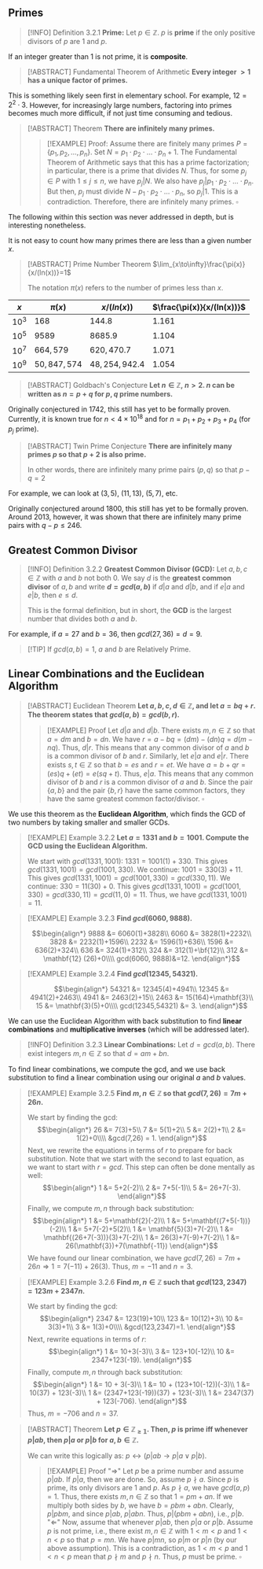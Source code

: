## Primes
>[!INFO] Definition 3.2.1
>**Prime:** Let $p \in \mathbb{Z}$. $p$ is **prime** if the only positive divisors of $p$ are $1$ and $p$.

If an integer greater than 1 is not prime, it is **composite**.

>[!ABSTRACT] Fundamental Theorem of Arithmetic
>**Every integer $>1$ has a unique factor of primes.**

This is something likely seen first in elementary school. For example, $12 = 2^{2} \cdot 3$. However, for increasingly large numbers, factoring into primes becomes much more difficult, if not just time consuming and tedious.

>[!ABSTRACT] Theorem
>**There are infinitely many primes.**
>
>>[!EXAMPLE] Proof:
>>Assume there are finitely many primes $P=\{p_{1},p_{2},\dots,p_{n}\}$. Set $N=p_{1}\cdot p_{2}\cdot \dots \cdot p_{n}+1$. The Fundamental Theorem of Arithmetic says that this has a prime factorization; in particular, there is a prime that divides $N$. Thus, for some $p_{j} \in P$ with $1 \leq j \leq n$, we have $p_{j}|N$. We also have $p_{j}|p_{1}\cdot p_{2}\cdot \dots \cdot p_{n}$. But then, $p_{j}$ must divide $N - p_{1}\cdot p_{2}\cdot \dots \cdot p_{n}$, so $p_{j}|1$. This is a contradiction. Therefore, there are infinitely many primes. $\square$

The following within this section was never addressed in depth, but is interesting nonetheless.

It is not easy to count how many primes there are less than a given number $x$.
>[!ABSTRACT] Prime Number Theorem
>$\lim_{x\to\infty}\frac{\pi(x)}{x/(ln(x))}=1$
>
>The notation $\pi(x)$ refers to the number of primes less than $x$.


| $x$    | $\pi(x)$     | $x/(ln(x))$    | $\frac{\pi(x)}{x/(ln(x))}$ |
| ------ | ------------ | -------------- | -------------------------- |
| $10^3$ | $168$        | $144.8$        | $1.161$                    |
| $10^5$ | $9589$       | $8685.9$       | $1.104$                    |
| $10^7$ | $664,579$    | $620,470.7$    | $1.071$                    |
| $10^9$ | $50,847,574$ | $48,254,942.4$ | $1.054$                           |


>[!ABSTRACT] Goldbach's Conjecture
>**Let $n\in \mathbb{Z},\ n > 2$. $n$ can be written as $n=p+q$ for $p,q$ prime numbers.**

Originally conjectured in 1742, this still has yet to be formally proven. Currently, it is known true for $n<4 \times 10^{18}$ and for $n = p_{1}+p_{2}+p_{3}+p_{4}$ (for $p_{j}$ prime).

>[!ABSTRACT] Twin Prime Conjecture
>**There are infinitely many primes $p$ so that $p+2$ is also prime.**
>
>In other words, there are infinitely many prime pairs $(p,q)$ so that $p-q=2$ 

For example, we can look at $(3,5)$, $(11,13)$, $(5,7)$, etc.

Originally conjectured around 1800, this still has yet to be formally proven. Around 2013, however, it was shown that there are infinitely many prime pairs with $q-p \leq 246$.

## Greatest Common Divisor
>[!INFO] Definition 3.2.2
>**Greatest Common Divisor (GCD):** Let $a,b,c \in \mathbb{Z}$ with $a$ and $b$ not both $0$. We say $d$ is the **greatest common divisor** of $a,b$ and write **$d=gcd(a,b)$** if $d|a$ and $d|b$, and if $e|a$ and $e|b$, then $e \leq d$.
>
>This is the formal definition, but in short, the **GCD** is the largest number that divides both $a$ and $b$.

For example, if $a=27$ and $b=36$, then $gcd(27,36)=d=9$.

>[!TIP] If $gcd(a,b)=1$, $a$ and $b$ are Relatively Prime.

## Linear Combinations and the Euclidean Algorithm
>[!ABSTRACT] Euclidean Theorem
>**Let $a,b,c,d \in \mathbb{Z}$, and let $a = bq+r$. The theorem states that $gcd(a,b)=gcd(b,r)$.**
>
>>[!EXAMPLE] Proof
>>Let $d|a$ and $d|b$. There exists $m,n \in \mathbb{Z}$ so that $a=dm$ and $b=dn$. We have $r=a-bq=(dm)-(dn)q=d(m-nq)$. Thus, $d|r$. This means that any common divisor of $a$ and $b$ is a common divisor of $b$ and $r$. Similarly, let $e|a$ and $e|r$. There exists $s,t \in \mathbb{Z}$ so that $b=es$ and $r=et$. We have $a=b+qr=(es)q+(et)=e(sq+t)$. Thus, $e|a$. This means that any common divisor of $b$ and $r$ is a common divisor of $a$ and $b$. Since the pair $\{a,b\}$ and the pair $\{b,r\}$ have the same common factors, they have the same greatest common factor/divisor. $\square$

We use this theorem as the **Euclidean Algorithm**, which finds the GCD of two numbers by taking smaller and smaller GCDs.

>[!EXAMPLE] Example 3.2.2
>**Let $a=1331$ and $b=1001$. Compute the GCD using the Euclidean Algorithm.**
>
>We start with $gcd(1331,1001)$:
>$1331 = 1001(1)+330$.
>This gives $gcd(1331,1001)=gcd(1001,330)$. We continue:
>$1001 = 330(3)+11$.
>This gives $gcd(1331,1001)=gcd(1001,330)=gcd(330,11)$. We continue:
>$330 = 11(30)+0.$
>This gives $gcd(1331,1001)=gcd(1001,330)=gcd(330,11)=gcd(11,0)=11$.
>Thus, we have $gcd(1331,1001)=11$.

>[!EXAMPLE] Example 3.2.3
>**Find $gcd(6060, 9888)$.**
>
>$$\begin{align*}
>	9888 &= 6060(1)+3828\\
>	6060 &= 3828(1)+2232\\
>	3828 &= 2232(1)+1596\\
>	2232 &= 1596(1)+636\\
>	1596 &= 636(2)+324\\
>	636 &= 324(1)+312\\
>	324 &= 312(1)+\bf{12}\\
>	312 &= \mathbf{12} (26)+0\\\\
>	gcd(6060, 9888)&=12.
>	\end{align*}$$

>[!EXAMPLE] Example 3.2.4
>**Find $gcd(12345,54321)$.**
>
>$$\begin{align*}
>	54321 &= 12345(4)+4941\\
>	12345 &= 4941(2)+2463\\
>	4941 &= 2463(2)+15\\
>	2463 &= 15(164)+\mathbf{3}\\
>	15 &= \mathbf{3}(5)+0\\\\
>	gcd(12345,54321) &= 3.
>	\end{align*}$$

We can use the Euclidean Algorithm with back substitution to find **linear combinations** and **multiplicative inverses** (which will be addressed later).

>[!INFO] Definition 3.2.3
>**Linear Combinations:** Let $d=gcd(a,b)$. There exist integers $m,n \in \mathbb{Z}$ so that $d=am+bn$.

To find linear combinations, we compute the gcd, and we use back substitution to find a linear combination using our original $a$ and $b$ values.

>[!EXAMPLE] Example 3.2.5
>**Find $m,n \in \mathbb{Z}$ so that $gcd(7,26)=7m+26n$.**
>
>We start by finding the gcd: $$\begin{align*}
>	26 &= 7(3)+5\\
>	7 &= 5(1)+2\\
>	5 &= 2(2)+1\\
>	2 &= 1(2)+0\\\\
>	&gcd(7,26) = 1.
>	\end{align*}$$
>Next, we rewrite the equations in terms of $r$ to prepare for back substitution. Note that we start with the second to last equation, as we want to start with $r=gcd$. This step can often be done mentally as well: $$\begin{align*}
>	1 &= 5+2(-2)\\
>	2 &= 7+5(-1)\\
>	5 &= 26+7(-3).
>	\end{align*}$$
>Finally, we compute $m,n$ through back substitution: $$\begin{align*}
>	1 &= 5+\mathbf{2}(-2)\\
>	1 &= 5+\mathbf{(7+5(-1))}(-2)\\
>	1 &= 5+7(-2)+5(2)\\
>	1 &= \mathbf{5}(3)+7(-2)\\
>	1 &= \mathbf{(26+7(-3))}(3)+7(-2)\\
>	1 &= 26(3)+7(-9)+7(-2)\\
>	1 &= 26(\mathbf{3})+7(\mathbf{-11})
>	\end{align*}$$
>We have found our linear combination, we have $gcd(7,26)=7m+26n \Rightarrow 1=7(-11)+26(3)$. Thus, $m=-11$ and $n=3$.

>[!EXAMPLE] Example 3.2.6
>**Find $m,n \in \mathbb{Z}$ such that $gcd(123, 2347)=123m+2347n$.**
>
>We start by finding the gcd: $$\begin{align*}
>	2347 &= 123(19)+10\\
>	123 &= 10(12)+3\\
>	10 &= 3(3)+1\\
>	3 &= 1(3)+0\\\\
>	&gcd(123,2347)=1.
>	\end{align*}$$
>Next, rewrite equations in terms of $r$: $$\begin{align*}
>	1 &= 10+3(-3)\\
>	3 &= 123+10(-12)\\
>	10 &= 2347+123(-19).
>	\end{align*}$$
>Finally, compute $m,n$ through back substitution: $$\begin{align*}
>	1 &= 10 + 3(-3)\\
>	1 &= 10 + (123+10(-12))(-3)\\
>	1 &= 10(37) + 123(-3)\\
>	1 &= (2347+123(-19))(37) + 123(-3)\\
>	1 &= 2347(37) + 123(-706).
>	\end{align*}$$
>Thus, $m=-706$ and $n=37$.

>[!ABSTRACT] Theorem
>**Let $p \in \mathbb{Z_{\geq 1}}$. Then, $p$ is prime iff whenever $p|ab$, then $p|a$ or $p|b$ for $a,b \in \mathbb{Z}$.**
>
>We can write this logically as: $p \leftrightarrow (p|ab \rightarrow p|a \vee p|b)$.
>
>>[!EXAMPLE] Proof
>>"$\Rightarrow$" Let $p$ be a prime number and assume $p|ab$. If $p|a$, then we are done. So, assume $p \nmid a$. Since $p$ is prime, its only divisors are $1$ and $p$. As $p \nmid a$, we have $gcd(a,p)=1$. Thus, there exists $m,n \in \mathbb{Z}$ so that $1=pm+an$. If we multiply both sides by $b$, we have $b=pbm+abn$. Clearly, $p|pbm$, and since $p|ab$, $p|abn$. Thus, $p|(pbm+abn)$, i.e., $p|b$.
>>"$\Leftarrow$" Now, assume that whenever $p|ab$, then $p|a$ or $p|b$. Assume $p$ is not prime, i.e., there exist $m,n \in \mathbb{Z}$ with $1<m<p$ and $1<n<p$ so that $p=mn$. We have $p|mn$, so $p|m$ or $p|n$ (by our above assumption). This is a contradiction, as $1<m<p$ and $1<n<p$ mean that $p \nmid m$ and $p \nmid n$. Thus, $p$ must be prime. $\square$



